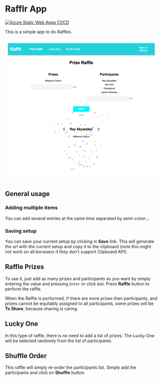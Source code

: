 
# Rafflr App

[![Azure Static Web Apps CI/CD](https://github.com/hectortosa/rafflr/actions/workflows/build-and-deploy-azure-static-webapp.yml/badge.svg)](https://github.com/hectortosa/rafflr/actions/workflows/build-and-deploy-azure-static-webapp.yml)

This is a simple app to do Raffles.

![Screenshot of the app](screenshot.png)

## General usage

### Adding multiple items

You can add several entries at the same time separated by semi-colon `;`.

### Saving setup

You can save your current setup by clicking in **Save** link. This will generate the url with the current setup and copy it to the clipboard (note this might not work on all borwsers if they don't support Clipboard API).

## Raffle Prizes

To use it, just add as many prizes and participants as you want by simply entering the value and pressing `Enter` or click `Add`. Press **Raffle** button to perform the raffle.

When the Raffle is performed, if there are more prizes than participants, and prizes cannot be equitably assigned to all participants, some prizes will be **To Share**, because sharing is caring.

## Lucky One

In this type of raffle, there is no need to add a list of prizes. The Lucky One will be selected randomly from the list of participants.

## Shuffle Order

This raffle will simply re-order the participants list. Simply add the participants and click on **Shuffle** button.
